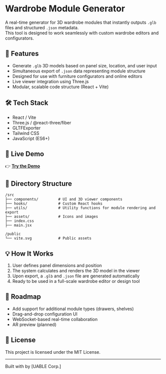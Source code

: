 # Wardrobe Module Generator

A real-time generator for 3D wardrobe modules that instantly outputs `.glb` files and structured `.json` metadata.  
This tool is designed to work seamlessly with custom wardrobe editors and configurators.

## 🚀 Features

- Generate `.glb` 3D models based on panel size, location, and user input
- Simultaneous export of `.json` data representing module structure
- Designed for use with furniture configurators and online editors
- Live viewer integration using Three.js
- Modular, scalable code structure (React + Vite)

## 🛠 Tech Stack

- React / Vite
- Three.js / @react-three/fiber
- GLTFExporter
- Tailwind CSS
- JavaScript (ES6+)

## 🧪 Live Demo

👉 [**Try the Demo**](https://test-generator-y9by.vercel.app/)

## 📁 Directory Structure

```
/src
├── components/         # UI and 3D viewer components
├── hooks/              # Custom React hooks
├── utils/              # Utility functions for module rendering and export
├── assets/             # Icons and images
├── index.css
├── main.jsx

/public
└── vite.svg            # Public assets
```

## 💡 How It Works

1. User defines panel dimensions and position
2. The system calculates and renders the 3D model in the viewer
3. Upon export, a `.glb` and `.json` file are generated automatically
4. Ready to be used in a full-scale wardrobe editor or design tool

## 🧭 Roadmap

- Add support for additional module types (drawers, shelves)
- Drag-and-drop configuration UI
- WebSocket-based real-time collaboration
- AR preview (planned)

## 📄 License

This project is licensed under the MIT License.

---

Built with by [UABLE Corp.]

